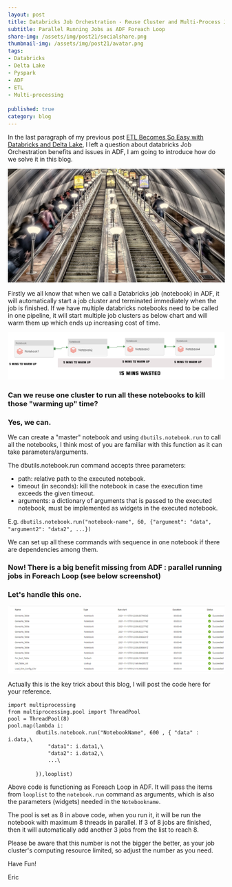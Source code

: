 ```yaml
---
layout: post
title: Databricks Job Orchestration - Reuse Cluster and Multi-Process Jobs
subtitle: Parallel Running Jobs as ADF Foreach Loop
share-img: /assets/img/post21/socialshare.png
thumbnail-img: /assets/img/post21/avatar.png
tags:
- Databricks
- Delta Lake
- Pyspark
- ADF
- ETL
- Multi-processing

published: true
category: blog
---
```


In the last paragraph of my previous post [ETL Becomes So Easy with Databricks and Delta Lake](https://dataink.com.au/2021-11-27-databricks-etl-dim/), I left a question about databricks Job Orchestration benefits and issues in ADF, I am going to introduce how do we solve it in this blog. 

![socialshare](/assets/img/post21/socialshare.png)

Firstly we all know that when we call a Databricks job (notebook) in ADF, it will automatically start a job cluster and terminated immediately when the job is finished. If we have multiple databricks notebooks need to be called in one pipeline, it will start multiple job clusters as below chart and will warm them up which ends up increasing cost of time.

![adfchart](/assets/img/post21/p1.png)

### Can we reuse one cluster to run all these notebooks to kill those "warming up" time? 

### Yes, we can.

We can create a "master" notebook and using `dbutils.notebook.run` to call all the notebooks, I think most of you are familiar with this function as it can take parameters/arguments.

The dbutils.notebook.run command accepts three parameters:
- path: relative path to the executed notebook.
- timeout (in seconds): kill the notebook in case the execution time exceeds the given timeout.
- arguments: a dictionary of arguments that is passed to the executed notebook, must be implemented as widgets in the executed notebook.

E.g. `dbutils.notebook.run("notebook-name", 60, {"argument": "data", "argument2": "data2", ...})`

We can set up all these commands with sequence in one notebook if there are dependencies among them.

### Now! There is a big benefit missing from ADF : parallel running jobs in Foreach Loop (see below screenshot)

### Let's handle this one.

![adfchart](/assets/img/post21/p2.png)

Actually this is the key trick about this blog, I will post the code here for your reference.

```
import multiprocessing
from multiprocessing.pool import ThreadPool
pool = ThreadPool(8)
pool.map(lambda i:
         dbutils.notebook.run("NotebookName", 600 , { "data" : i.data,\
             "data1": i.data1,\
             "data2": i.data2,\
             ...\

         }),looplist)
```         

Above code is functioning as Foreach Loop in ADF. It will pass the items from `looplist` to the `notebook.run` command as arguments, which is also the parameters (widgets) needed in the `Notebookname`. 

The pool is set as 8 in above code, when you run it, it will be run the notebook with maximum 8 threads in parallel. If 3 of 8 jobs are finished, then it will automatically add another 3 jobs from the list to reach 8.

Please be aware that this number is not the bigger the better, as your job cluster's computing resource limited, so adjust the number as you need.

Have Fun!

Eric